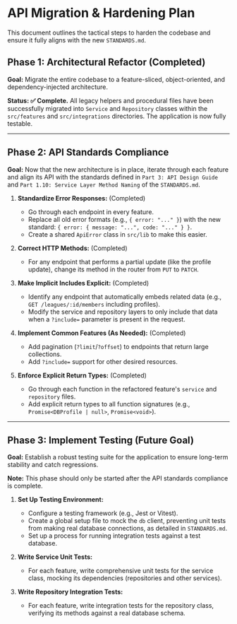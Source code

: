 # API Migration & Hardening Plan

This document outlines the tactical steps to harden the codebase and ensure it fully aligns with the new `STANDARDS.md`.

## Phase 1: Architectural Refactor (Completed)

**Goal:** Migrate the entire codebase to a feature-sliced, object-oriented, and dependency-injected architecture.

**Status: ✅ Complete.** All legacy helpers and procedural files have been successfully migrated into `Service` and `Repository` classes within the `src/features` and `src/integrations` directories. The application is now fully testable.

---

## Phase 2: API Standards Compliance

**Goal:** Now that the new architecture is in place, iterate through each feature and align its API with the standards defined in `Part 3: API Design Guide` and `Part 1.10: Service Layer Method Naming` of the `STANDARDS.md`.

1.  **Standardize Error Responses:** (Completed)

    - Go through each endpoint in every feature.
    - Replace all old error formats (e.g., `{ error: "..." }`) with the new standard: `{ error: { message: "...", code: "..." } }`.
    - Create a shared `ApiError` class in `src/lib` to make this easier.

2.  **Correct HTTP Methods:** (Completed)

    - For any endpoint that performs a partial update (like the profile update), change its method in the router from `PUT` to `PATCH`.

3.  **Make Implicit Includes Explicit:** (Completed)

    - Identify any endpoint that automatically embeds related data (e.g., `GET /leagues/:id/members` including profiles).
    - Modify the service and repository layers to only include that data when a `?include=` parameter is present in the request.

4.  **Implement Common Features (As Needed):** (Completed)

    - Add pagination (`?limit`/`?offset`) to endpoints that return large collections.
    - Add `?include=` support for other desired resources.

5.  **Enforce Explicit Return Types:** (Completed)

    - Go through each function in the refactored feature's `service` and `repository` files.
    - Add explicit return types to all function signatures (e.g., `Promise<DBProfile | null>`, `Promise<void>`).

---

## Phase 3: Implement Testing (Future Goal)

**Goal:** Establish a robust testing suite for the application to ensure long-term stability and catch regressions.

**Note:** This phase should only be started after the API standards compliance is complete.

1.  **Set Up Testing Environment:**

    - Configure a testing framework (e.g., Jest or Vitest).
    - Create a global setup file to mock the `db` client, preventing unit tests from making real database connections, as detailed in `STANDARDS.md`.
    - Set up a process for running integration tests against a test database.

2.  **Write Service Unit Tests:**

    - For each feature, write comprehensive unit tests for the service class, mocking its dependencies (repositories and other services).

3.  **Write Repository Integration Tests:**
    - For each feature, write integration tests for the repository class, verifying its methods against a real database schema.
